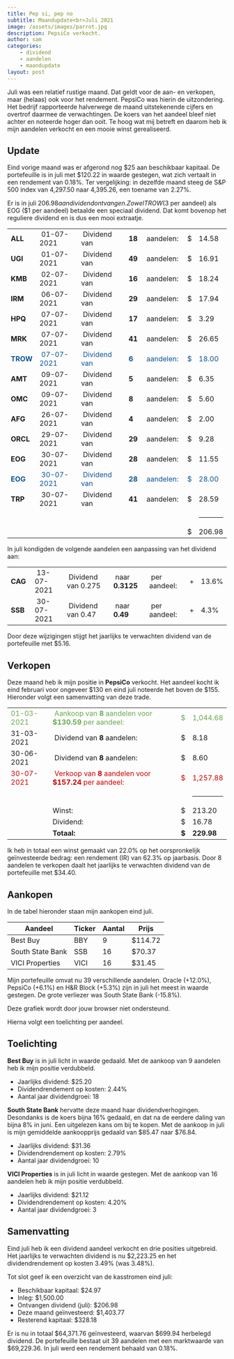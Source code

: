 ```yaml
---
title: Pep si, pep no
subtitle: Maandupdate<br>Juli 2021
image: /assets/images/parrot.jpg
description: PepsiCo verkocht.
author: sam
categories:
    - dividend
    - aandelen
    - maandupdate
layout: post
---
```


Juli was een relatief rustige maand. Dat geldt voor de aan- en verkopen, maar (helaas) ook voor het rendement. PepsiCo was hierin de uitzondering. Het bedrijf rapporteerde halverwege de maand uitstekenende cijfers en overtrof daarmee de verwachtingen. De koers van het aandeel bleef niet achter en noteerde hoger dan ooit. Te hoog wat mij betreft en daarom heb ik mijn aandelen verkocht en een mooie winst gerealiseerd.

## Update

Eind vorige maand was er afgerond nog $25 aan beschikbaar kapitaal. De portefeuille is in juli met $120.22 in waarde gestegen, wat zich vertaalt in een rendement van 0.18%. Ter vergelijking: in dezelfde maand steeg de S&P 500 index van 4,297.50 naar 4,395.26, een toename van 2.27%.

Er is in juli $206.98 aan dividend ontvangen. Zowel TROW ($3 per aandeel) als EOG ($1 per aandeel) betaalde een speciaal dividend. Dat komt bovenop het reguliere dividend en is dus een mooi extraatje.

<div class="blog-list">
  <table>
    <tbody>
      <tr><td><b>ALL</b></td><td>&nbsp;01-07-2021</td><td>&nbsp;Dividend van</td><td>&nbsp;<b>18</b></td><td>&nbsp;aandelen:</td><td>&nbsp;$</td><td>14.58</td></tr>
      <tr><td><b>UGI</b></td><td>&nbsp;01-07-2021</td><td>&nbsp;Dividend van</td><td>&nbsp;<b>49</b></td><td>&nbsp;aandelen:</td><td>&nbsp;$</td><td>16.91</td></tr>
      <tr><td><b>KMB</b></td><td>&nbsp;02-07-2021</td><td>&nbsp;Dividend van</td><td>&nbsp;<b>16</b></td><td>&nbsp;aandelen:</td><td>&nbsp;$</td><td>18.24</td></tr>
      <tr><td><b>IRM</b></td><td>&nbsp;06-07-2021</td><td>&nbsp;Dividend van</td><td>&nbsp;<b>29</b></td><td>&nbsp;aandelen:</td><td>&nbsp;$</td><td>17.94</td></tr>
      <tr><td><b>HPQ</b></td><td>&nbsp;07-07-2021</td><td>&nbsp;Dividend van</td><td>&nbsp;<b>17</b></td><td>&nbsp;aandelen:</td><td>&nbsp;$</td><td>3.29</td></tr>
      <tr><td><b>MRK</b></td><td>&nbsp;07-07-2021</td><td>&nbsp;Dividend van</td><td>&nbsp;<b>41</b></td><td>&nbsp;aandelen:</td><td>&nbsp;$</td><td>26.65</td></tr>
      <tr style="color: #0b5394;"><td><b>TROW</b></td><td>&nbsp;07-07-2021</td><td>&nbsp;Dividend van</td><td>&nbsp;<b>6</b></td><td>&nbsp;aandelen:</td><td>&nbsp;$</td><td>18.00</td></tr>
      <tr><td><b>AMT</b></td><td>&nbsp;09-07-2021</td><td>&nbsp;Dividend van</td><td>&nbsp;<b>5</b></td><td>&nbsp;aandelen:</td><td>&nbsp;$</td><td>6.35</td></tr>
      <tr><td><b>OMC</b></td><td>&nbsp;09-07-2021</td><td>&nbsp;Dividend van</td><td>&nbsp;<b>8</b></td><td>&nbsp;aandelen:</td><td>&nbsp;$</td><td>5.60</td></tr>
      <tr><td><b>AFG</b></td><td>&nbsp;26-07-2021</td><td>&nbsp;Dividend van</td><td>&nbsp;<b>4</b></td><td>&nbsp;aandelen:</td><td>&nbsp;$</td><td>2.00</td></tr>
      <tr><td><b>ORCL</b></td><td>&nbsp;29-07-2021</td><td>&nbsp;Dividend van</td><td>&nbsp;<b>29</b></td><td>&nbsp;aandelen:</td><td>&nbsp;$</td><td>9.28</td></tr>
      <tr><td><b>EOG</b></td><td>&nbsp;30-07-2021</td><td>&nbsp;Dividend van</td><td>&nbsp;<b>28</b></td><td>&nbsp;aandelen:</td><td>&nbsp;$</td><td>11.55</td></tr>
      <tr style="color: #0b5394;"><td><b>EOG</b></td><td>&nbsp;30-07-2021</td><td>&nbsp;Dividend van</td><td>&nbsp;<b>28</b></td><td>&nbsp;aandelen:</td><td>&nbsp;$</td><td>28.00</td></tr>
      <tr><td><b>TRP</b></td><td>&nbsp;30-07-2021</td><td>&nbsp;Dividend van</td><td>&nbsp;<b>41</b></td><td>&nbsp;aandelen:</td><td>&nbsp;$</td><td>28.59</td></tr>
	  <tr><td></td><td></td><td></td><td></td><td></td><td></td><td><hr style="background-color:black"></td></tr>
	  <tr><td></td><td></td><td></td><td></td><td></td><td>&nbsp;$</td><td>206.98</td></tr>
    </tbody>
  </table>
</div>

In juli kondigden de volgende aandelen een aanpassing van het dividend aan:

<div class="blog-list">
  <table>
    <tbody>
      <tr><td><b>CAG&nbsp;</b></td><td>&nbsp;13-07-2021</td><td>&nbsp;Dividend van 0.275</td><td>&nbsp;naar <b>0.3125</b></td><td>&nbsp;per aandeel:</td><td>&nbsp;+</td><td>13.6%</td></tr>
	  <tr><td><b>SSB&nbsp;</b></td><td>&nbsp;30-07-2021</td><td>&nbsp;Dividend van 0.47&nbsp;</td><td>&nbsp;naar <b>0.49&nbsp;&nbsp;</b></td><td>&nbsp;per aandeel:</td><td>&nbsp;+</td><td>4.3%</td></tr>
    </tbody>
  </table>
</div>

Door deze wijzigingen stijgt het jaarlijks te verwachten dividend van de portefeuille met $5.16.

## Verkopen

Deze maand heb ik mijn positie in **PepsiCo** verkocht. Het aandeel kocht ik eind februari voor ongeveer $130 en eind juli noteerde het boven de $155. Hieronder volgt een samenvatting van deze trade.

<div class="blog-list">
  <table>
    <tbody>
	  <tr style="color: #6aa84f;"><td>01-03-2021</td><td>&nbsp;Aankoop van <b>8</b> aandelen voor <b>$130.59</b> per aandeel:</td><td>&nbsp;$</td><td>1,044.68</td></tr>
	  <tr><td>31-03-2021</td><td>&nbsp;Dividend van <b>8</b> aandelen:</td><td>&nbsp;$</td><td>8.18</td></tr>
	  <tr><td>30-06-2021</td><td>&nbsp;Dividend van <b>8</b> aandelen:</td><td>&nbsp;$</td><td>8.60</td></tr>
	  <tr style="color: #cc0000;"><td>30-07-2021</td><td>&nbsp;Verkoop van <b>8</b> aandelen voor <b>$157.24</b> per aandeel:</td><td>&nbsp;$</td><td>1,257.88</td></tr>
	  <tr><td></td><td></td><td></td><td><hr style="background-color:black"></td></tr>
	  <tr><td></td><td>Winst:</td><td>&nbsp;$</td><td>213.20</td></tr>
	  <tr><td></td><td>Dividend:</td><td>&nbsp;$</td><td>16.78</td></tr>
	  <tr><td></td><td><b>Totaal:</b></td><td>&nbsp;<b>$</b></td><td><b>229.98</b></td></tr>
    </tbody>
  </table>
</div>

Ik heb in totaal een winst gemaakt van 22.0% op het oorspronkelijk geïnvesteerde bedrag: een rendement (IR) van 62.3% op jaarbasis. Door 8 aandelen te verkopen daalt het jaarlijks te verwachten dividend van de portefeuille met $34.40.

## Aankopen

In de tabel hieronder staan mijn aankopen eind juli.

| Aandeel            | Ticker | Aantal | Prijs   |
|--------------------| -------| -------| --------|
| Best Buy           | BBY    | 9      | $114.72 |
| South State Bank   | SSB    | 16     |  $70.37 |
| VICI Properties    | VICI   | 16     |  $31.45 |

Mijn portefeuille omvat nu 39 verschillende aandelen. Oracle (+12.0%), PepsiCo (+6.1%) en H&R Block (+5.3%) zijn in juli het meest in waarde gestegen. De grote verliezer was South State Bank (-15.8%).

<div class="chart-wrapper">
    <canvas id="weights" width="400" height="200" align="left">Deze grafiek wordt door jouw browser niet ondersteund.</canvas>
</div>
<script src="{{site.baseurl}}/assets/js/charts/2021-08-02-script.js"></script>

Hierna volgt een toelichting per aandeel.

## Toelichting

**Best Buy** is in juli licht in waarde gedaald. Met de aankoop van 9 aandelen heb ik mijn positie verdubbeld.

<ul class="blog-list">
  <li>Jaarlijks dividend: $25.20</li>
  <li>Dividendrendement op kosten: 2.44%</li>
  <li>Aantal jaar dividendgroei: 18</li>
</ul>

**South State Bank** hervatte deze maand haar dividendverhogingen. Desondanks is de koers bijna 16% gedaald, en dat na de eerdere daling van bijna 8% in juni. Een uitgelezen kans om bij te kopen. Met de aankoop in juli is mijn gemiddelde aankoopprijs gedaald van $85.47 naar $76.84.

<ul class="blog-list">
  <li>Jaarlijks dividend: $31.36</li>
  <li>Dividendrendement op kosten: 2.79%</li>
  <li>Aantal jaar dividendgroei: 10</li>
</ul>

**VICI Properties** is in juli licht in waarde gestegen. Met de aankoop van 16 aandelen heb ik mijn positie verdubbeld.

<ul class="blog-list">
  <li>Jaarlijks dividend: $21.12</li>
  <li>Dividendrendement op kosten: 4.20%</li>
  <li>Aantal jaar dividendgroei: 3</li>
</ul>

## Samenvatting

Eind juli heb ik een dividend aandeel verkocht en drie posities uitgebreid. Het jaarlijks te verwachten dividend is nu $2,223.25 en het dividendrendement op kosten 3.49% (was 3.48%).

Tot slot geef ik een overzicht van de kasstromen eind juli:

<ul class="blog-list">
  <li>Beschikbaar kapitaal: $24.97</li>
  <li>Inleg: $1,500.00</li>
  <li>Ontvangen dividend (juli): $206.98</li>
  <li>Deze maand geïnvesteerd: $1,403.77</li>
  <li>Resterend kapitaal: $328.18</li>
</ul>

Er is nu in totaal $64,371.76 geïnvesteerd, waarvan $699.94 herbelegd dividend. De portefeuille bestaat uit 39 aandelen met een marktwaarde van $69,229.36. In juli werd een rendement behaald van 0.18%.